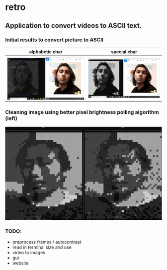 # retro

## Application to convert videos to ASCII text.

### Initial results to convert picture to ASCII

alphabetic char            |  special char
:-------------------------:|:-------------------------:
![](test.png)              |  ![](test2.png)

### Cleaning image using better pixel brightness polling algorithm (left)

![](test3.png)

### TODO:
- preprocess frames / autocontrast 
- read in terminal size and use
- video to images
- gui
- website

